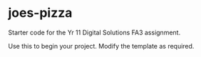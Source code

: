 # joes-pizza
Starter code for the Yr 11 Digital Solutions FA3 assignment.

Use this to begin your project. Modify the template as required.
